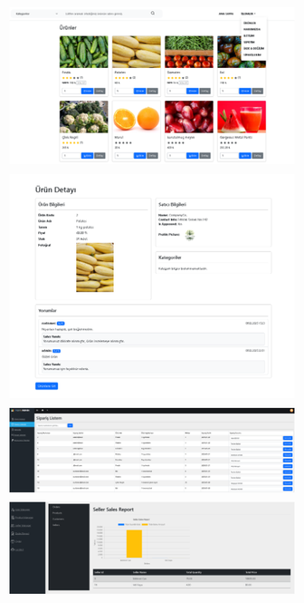 ![Ürünler Arayüzü](Screenshots/Products.PNG)

![Detay Arayüzü](Screenshots/Details.PNG)

![Satıcı Arayüzü](Screenshots/Seller.PNG)

![AdminRapor Arayüzü](Screenshots/AdminReport.PNG)
